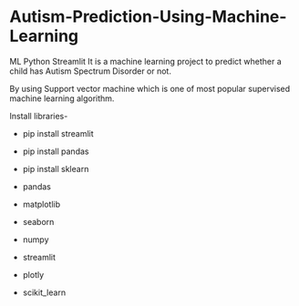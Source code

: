 # Autism-Prediction-Using-Machine-Learning
ML Python Streamlit
It is a machine learning project to predict whether a child has Autism Spectrum Disorder or not.

By using Support vector machine which is one of most popular supervised machine learning algorithm.

Install libraries-

+ pip install streamlit
  
+ pip install pandas

- pip install sklearn

- pandas
  
- matplotlib

- seaborn

* numpy
  
* streamlit

* plotly
  
* scikit_learn
